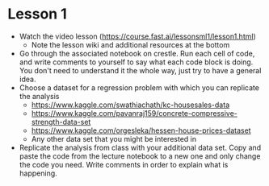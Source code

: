 # Lesson 1
* Watch the video lesson (https://course.fast.ai/lessonsml1/lesson1.html)
  * Note the lesson wiki and additional resources at the bottom
* Go through the associated notebook on crestle. Run each cell of code, and write comments to yourself to say what each code block is doing. You don't need to understand it the whole way, just try to have a general idea.
* Choose a dataset for a regression problem with which you can replicate the analysis
  * https://www.kaggle.com/swathiachath/kc-housesales-data
  * https://www.kaggle.com/pavanraj159/concrete-compressive-strength-data-set
  * https://www.kaggle.com/orgesleka/hessen-house-prices-dataset
  * Any other data set that you might be interested in
* Replicate the analysis from class with your additional data set. Copy and paste the code from the lecture notebook to a new one and only change the code you need. Write comments in order to explain what is happening.

